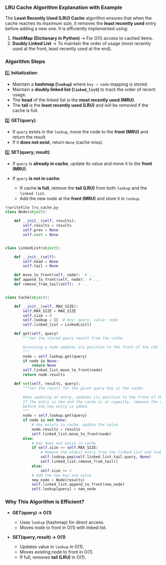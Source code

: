 ### **LRU Cache Algorithm Explanation with Example**

The **Least Recently Used (LRU) Cache** algorithm ensures that when the cache reaches its maximum size, it removes the **least recently used** entry before adding a new one. It is efficiently implemented using:

1.  **HashMap (Dictionary in Python)** → For O(1) access to cached items.
2.  **Doubly Linked List** → To maintain the order of usage (most recently used at the front, least recently used at the end).

### **Algorithm Steps**

1️⃣ **Initialization**:

- Maintain a **hashmap (`lookup`)** where `key → node` mapping is stored.
- Maintain a **doubly linked list (`linked_list`)** to track the order of recent usage.
- The **head** of the linked list is the **most recently used (MRU)**.
- The **tail** is the **least recently used (LRU)** and will be removed if the cache is full.

2️⃣ **GET(query)**:

- If `query` exists in the `lookup`, move the node to the **front (MRU)** and return the result.
- If it **does not exist**, return `None` (cache miss).

3️⃣ **SET(query, result)**:

- If `query` is **already in cache**, update its value and move it to the **front (MRU)**.
- If `query` **is not in cache**:

  - If cache **is full**, remove the **tail (LRU)** from both `lookup` and the `linked list`.
  - Add the new node at the **front (MRU)** and store it in `lookup`.

```python
%%writefile lru_cache.py
class Node(object):

    def __init__(self, results):
        self.results = results
        self.prev = None
        self.next = None


class LinkedList(object):

    def __init__(self):
        self.head = None
        self.tail = None

    def move_to_front(self, node):  # ...
    def append_to_front(self, node):  # ...
    def remove_from_tail(self):  # ...


class Cache(object):

    def __init__(self, MAX_SIZE):
        self.MAX_SIZE = MAX_SIZE
        self.size = 0
        self.lookup = {}  # key: query, value: node
        self.linked_list = LinkedList()

    def get(self, query)
        """Get the stored query result from the cache.

        Accessing a node updates its position to the front of the LRU list.
        """
        node = self.lookup.get(query)
        if node is None:
            return None
        self.linked_list.move_to_front(node)
        return node.results

    def set(self, results, query):
        """Set the result for the given query key in the cache.

        When updating an entry, updates its position to the front of the LRU list.
        If the entry is new and the cache is at capacity, removes the oldest entry
        before the new entry is added.
        """
        node = self.lookup.get(query)
        if node is not None:
            # Key exists in cache, update the value
            node.results = results
            self.linked_list.move_to_front(node)
        else:
            # Key does not exist in cache
            if self.size == self.MAX_SIZE:
                # Remove the oldest entry from the linked list and lookup
                self.lookup.pop(self.linked_list.tail.query, None)
                self.linked_list.remove_from_tail()
            else:
                self.size += 1
            # Add the new key and value
            new_node = Node(results)
            self.linked_list.append_to_front(new_node)
            self.lookup[query] = new_node
```

### **Why This Algorithm is Efficient?**

- **GET(query) → O(1)**

  - Uses `lookup` (hashmap) for direct access.
  - Moves node to front in O(1) with linked list.

- **SET(query, result) → O(1)**

  - Updates value in `lookup` in O(1).
  - Moves existing node to front in O(1).
  - If full, removes **tail (LRU)** in O(1).
